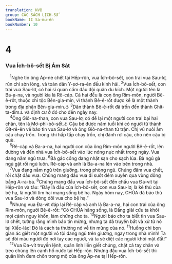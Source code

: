 ```yaml
---
translation: NVB
group: CÁC SÁCH LỊCH-SỬ
bookName: II Sa-mu-ên 
bookNumber: 10
---
```


<div class="title"><h1>4</h1><h3>Vua Ích-bô-sết Bị Ám Sát </h3></div>
<span class="verse 2sa_4_1"> <sup>1</sup>Nghe tin ông Áp-ne chết tại Hếp-rôn, vua Ích-bô-sết, con trai vua Sau-lơ, rủn chí sờn lòng, và toàn dân Y-sơ-ra-ên đều kinh hãi. </span>
<span class="verse 2sa_4_2"><sup>2</sup>Vua Ích-bô-sết, con trai vua Sau-lơ, có hai sĩ quan cầm đầu đội quân du kích. Một người tên là Ba-a-na, và người kia là Rê-cáp. Cả hai đều là con ông Rim-môn, người Bê-ê-rốt, thuộc chi tộc Bên-gia-min, vì thành Bê-ê-rốt được kể là một thành trong địa phận Bên-gia-min.<a data-toggle="tooltip" data-placement="bottom" title="Xem Giôs 18:25">⚓</a></span>
<span class="verse 2sa_4_3"><sup>3</sup>Dân thành Bê-ê-rốt đã trốn đến thành Ghít-ta-dim<a data-toggle="tooltip" data-placement="bottom" title="Thành này cũng thuộc về địa phận Bên-gia-min; xem Nê 11:33">⚓</a> và định cư ở đó cho đến ngày nay. <br/></span>
<span class="verse 2sa_4_4"> <sup>4</sup>Ông Giô-na-than, con vua Sau-lơ, có để lại một người con trai bại hai chân, tên là Mơ-phi-bô-sết.<a data-toggle="tooltip" data-placement="bottom" title="Tên nguyên thủy là Mơ-ríp-ba-anh; xem 1Sử 8:34; 9:40">⚓</a> Cậu bé được năm tuổi khi có người từ thành Gít-rê-ên về báo tin vua Sau-lơ và ông Giô-na-than tử trận. Chị vú nuôi ẵm cậu chạy trốn. Trong khi hấp tấp chạy trốn, chị đánh rơi cậu, cho nên cậu bị què. <br/></span>
<span class="verse 2sa_4_5"> <sup>5</sup>Rê-cáp và Ba-a-na, hai người con của ông Rim-môn người Bê-ê-rốt, lên đường và đến nhà vua Ích-bô-sết vào lúc nóng nực nhất trong ngày. Vua đang nằm ngủ trưa. </span>
<span class="verse 2sa_4_6"><sup>6</sup>Bà gác cổng đang nhặt sạn cho sạch lúa. Bà ngủ gà ngủ gật rồi ngủ luôn. Rê-cáp và anh là Ba-a-na lẻn vào bên trong nhà. <br/></span>
<span class="verse 2sa_4_7"> <sup>7</sup>Vua đang nằm ngủ trên giường, trong phòng ngủ. Chúng đâm vua chết, rồi chặt đầu vua. Chúng mang đầu vua đi suốt đêm xuyên qua vùng đồng bằng A-ra-ba. </span>
<span class="verse 2sa_4_8"><sup>8</sup>Chúng mang đầu vua Ích-bô-sết đến chầu vua Đa-vít tại Hếp-rôn và tâu: “Đây là đầu của Ích-bô-sết, con vua Sau-lơ, là kẻ thù của bệ hạ, là người tìm hại mạng sống bệ hạ. Ngày hôm nay, CHÚA đã báo thù vua Sau-lơ và dòng dõi vua cho bệ hạ.” <br/></span>
<span class="verse 2sa_4_9"> <sup>9</sup>Nhưng vua Đa-vít đáp lại Rê-cáp và anh là Ba-a-na, hai con trai của ông Rim-môn, người Bê-ê-rốt: “Có CHÚA hằng sống, là Đấng giải cứu ta khỏi mọi cảnh nguy khốn, làm chứng cho ta. </span>
<span class="verse 2sa_4_10"><sup>10</sup>Người báo cho ta biết tin vua Sau-lơ chết, tưởng rằng mình báo tin mừng, nhưng ta đã truyền bắt và xử tử nó tại Xiếc-lác! Đó là cách ta thưởng nó về tin mừng của nó. </span>
<span class="verse 2sa_4_11"><sup>11</sup>Huống chi bọn gian ác giết một người vô tội đang ngủ trên giường, ngay trong nhà mình! Ta sẽ đòi máu người đó nơi tay các ngươi, và ta sẽ diệt các ngươi khỏi mặt đất!” <br/></span>
<span class="verse 2sa_4_12"> <sup>12</sup>Vua Đa-vít truyền lệnh, quân lính liền giết chúng, chặt cả tay chân và treo chúng lên cạnh hồ nước tại Hếp-rôn. Nhưng đầu vua Ích-bô-sết thì quân lính đem chôn trong mộ của ông Áp-ne tại Hếp-rôn. <br/></span>
